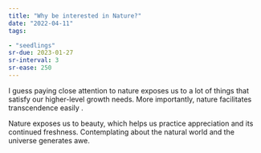 ```yaml
---
title: "Why be interested in Nature?"
date: "2022-04-11"
tags:

- "seedlings"
sr-due: 2023-01-27
sr-interval: 3
sr-ease: 250
---
```


I guess paying close attention to nature exposes us to a lot of things that satisfy our higher-level growth needs. More importantly, nature facilitates transcendence easily .

Nature exposes us to beauty, which helps us practice appreciation and its continued freshness. Contemplating about the natural world and the universe generates awe.